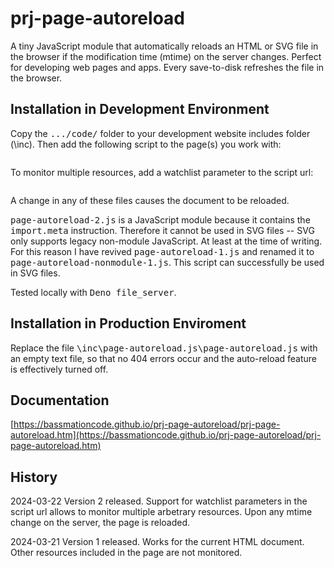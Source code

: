 # prj-page-autoreload
A tiny JavaScript module that automatically reloads an HTML or SVG file in the browser if the modification time (mtime) on the server changes. Perfect for developing web pages and apps. Every save-to-disk refreshes the file in the browser.

## Installation in Development Environment
Copy the <tt>.../code/</tt> folder to your development website includes folder (\inc\). Then add the following script to the page(s) you work with:
<pre><script type="module" href="\inc\page-autoreload.js\page-autoreload-2.js"></script></pre>
To monitor multiple resources, add a watchlist parameter to the script url:
<pre><script type="module" href="\inc\page-autoreload-2.js\page-autoreload.js?document.htm, page.css, page.js"></script></pre>
A change in any of these files causes the document to be reloaded.

<tt>page-autoreload-2.js</tt> is a JavaScript module because it contains the <tt>import.meta</tt> instruction. Therefore it cannot be used in SVG files -- SVG only supports legacy non-module JavaScript. At least at the time of writing. For this reason I have revived <tt>page-autoreload-1.js</tt> and renamed it to <tt>page-autoreload-nonmodule-1.js</tt>. This script can successfully be used in SVG files.

Tested locally with <tt>Deno file_server</tt>.

## Installation in Production Enviroment
Replace the file <tt>\inc\page-autoreload.js\page-autoreload.js</tt> with an empty text file, so that no 404 errors occur and the auto-reload feature is effectively turned off.

## Documentation
[https://bassmationcode.github.io/prj-page-autoreload/prj-page-autoreload.htm](https://bassmationcode.github.io/prj-page-autoreload/prj-page-autoreload.htm)

## History
2024-03-22 Version 2 released.
Support for watchlist parameters in the script url allows to monitor multiple arbetrary resources. Upon any mtime change on the server, the page is reloaded.

2024-03-21 Version 1 released.
Works for the current HTML document. Other resources included in the page are not monitored.